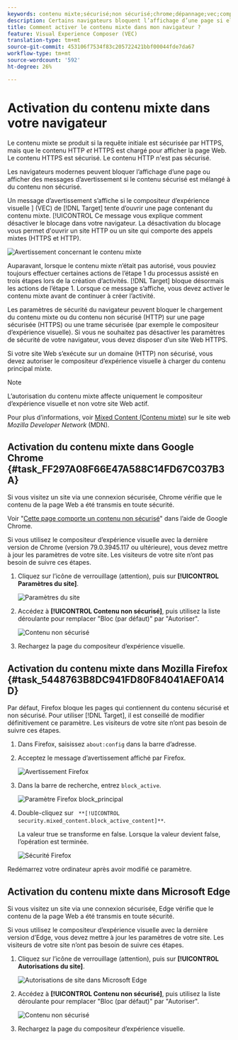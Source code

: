 ```yaml
---
keywords: contenu mixte;sécurisé;non sécurisé;chrome;dépannage;vec;compositeur d’expérience visuelle;non sécurisé;http;https;firefox;internet explorer
description: Certains navigateurs bloquent l’affichage d’une page si elle comporte du contenu sécurisé et non sécurisé. Découvrez comment activer le contenu mixte dans Chrome, Firefox et Edge.
title: Comment activer le contenu mixte dans mon navigateur ?
feature: Visual Experience Composer (VEC)
translation-type: tm+mt
source-git-commit: 453106f7534f83c205722421bbf00044fde7da67
workflow-type: tm+mt
source-wordcount: '592'
ht-degree: 26%

---
```



# Activation du contenu mixte dans votre navigateur

Le contenu mixte se produit si la requête initiale est sécurisée par HTTPS, mais que le contenu HTTP *et* HTTPS est chargé pour afficher la page Web. Le contenu HTTPS est sécurisé. Le contenu HTTP n&#39;est pas sécurisé.

Les navigateurs modernes peuvent bloquer l’affichage d’une page ou afficher des messages d’avertissement si le contenu sécurisé est mélangé à du contenu non sécurisé.

Un message d’avertissement s’affiche si le compositeur d’expérience visuelle ] (VEC) de [!DNL Target] tente d’ouvrir une page contenant du contenu mixte. [!UICONTROL  Ce message vous explique comment désactiver le blocage dans votre navigateur. La désactivation du blocage vous permet d&#39;ouvrir un site HTTP ou un site qui comporte des appels mixtes (HTTPS et HTTP).

![Avertissement concernant le contenu mixte](/help/c-experiences/c-visual-experience-composer/r-troubleshoot-composer/assets/mixed_content_warning.png)

Auparavant, lorsque le contenu mixte n’était pas autorisé, vous pouviez toujours effectuer certaines actions de l’étape 1 du processus assisté en trois étapes lors de la création d’activités. [!DNL Target] bloque désormais les actions de l’étape 1. Lorsque ce message s’affiche, vous devez activer le contenu mixte avant de continuer à créer l’activité.

Les paramètres de sécurité du navigateur peuvent bloquer le chargement du contenu mixte ou du contenu non sécurisé (HTTP) sur une page sécurisée (HTTPS) ou une trame sécurisée (par exemple le compositeur d’expérience visuelle). Si vous ne souhaitez pas désactiver les paramètres de sécurité de votre navigateur, vous devez disposer d’un site Web HTTPS.

Si votre site Web s’exécute sur un domaine (HTTP) non sécurisé, vous devez autoriser le compositeur d’expérience visuelle à charger du contenu principal mixte.

>[!NOTE]
>
>L’autorisation du contenu mixte affecte uniquement le compositeur d’expérience visuelle et non votre site Web actif.

Pour plus d’informations, voir [Mixed Content (Contenu mixte)](https://developer.mozilla.org/en-US/docs/Web/Security/Mixed_content) sur le site web *Mozilla Developer Network* (MDN).

## Activation du contenu mixte dans Google Chrome {#task_FF297A08F66E47A588C14FD67C037B3A}

Si vous visitez un site via une connexion sécurisée, Chrome vérifie que le contenu de la page Web a été transmis en toute sécurité.

Voir &quot;[Cette page comporte un contenu non sécurisé](https://support.google.com/chrome/answer/1342714?hl=en)&quot; dans l’aide de Google Chrome.

Si vous utilisez le compositeur d’expérience visuelle avec la dernière version de Chrome (version 79.0.3945.117 ou ultérieure), vous devez mettre à jour les paramètres de votre site. Les visiteurs de votre site n’ont pas besoin de suivre ces étapes.

1. Cliquez sur l’icône de verrouillage (attention), puis sur **[!UICONTROL Paramètres du site]**.

   ![Paramètres du site](/help/c-experiences/c-visual-experience-composer/r-troubleshoot-composer/assets/site-settings.png)

1. Accédez à **[!UICONTROL Contenu non sécurisé]**, puis utilisez la liste déroulante pour remplacer &quot;Bloc (par défaut)&quot; par &quot;Autoriser&quot;.

   ![Contenu non sécurisé](/help/c-experiences/c-visual-experience-composer/r-troubleshoot-composer/assets/insecure-content.png)

1. Rechargez la page du compositeur d’expérience visuelle.

## Activation du contenu mixte dans Mozilla Firefox {#task_5448763B8DC941FD80F84041AEF0A14D}

Par défaut, Firefox bloque les pages qui contiennent du contenu sécurisé et non sécurisé. Pour utiliser [!DNL Target], il est conseillé de modifier définitivement ce paramètre. Les visiteurs de votre site n’ont pas besoin de suivre ces étapes.

1. Dans Firefox, saisissez `about:config` dans la barre d’adresse.
1. Acceptez le message d’avertissement affiché par Firefox.

   ![Avertissement Firefox](/help/c-experiences/c-visual-experience-composer/r-troubleshoot-composer/assets/firefox.png)

1. Dans la barre de recherche, entrez `block_active`.

   ![Paramètre Firefox block_principal](/help/c-experiences/c-visual-experience-composer/r-troubleshoot-composer/assets/firefox3.png)

1. Double-cliquez sur ` **[!UICONTROL security.mixed_content.block_active_content]**`.

   La valeur true se transforme en false. Lorsque la valeur devient false, l’opération est terminée. 

   ![Sécurité Firefox](/help/c-experiences/c-visual-experience-composer/r-troubleshoot-composer/assets/firefox2.png)

Redémarrez votre ordinateur après avoir modifié ce paramètre.

## Activation du contenu mixte dans Microsoft Edge

Si vous visitez un site via une connexion sécurisée, Edge vérifie que le contenu de la page Web a été transmis en toute sécurité.

Si vous utilisez le compositeur d’expérience visuelle avec la dernière version d’Edge, vous devez mettre à jour les paramètres de votre site. Les visiteurs de votre site n’ont pas besoin de suivre ces étapes.

1. Cliquez sur l’icône de verrouillage (attention), puis sur **[!UICONTROL Autorisations du site]**.

   ![Autorisations de site dans Microsoft Edge](/help/c-experiences/c-visual-experience-composer/r-troubleshoot-composer/assets/ms-edge.png)

1. Accédez à **[!UICONTROL Contenu non sécurisé]**, puis utilisez la liste déroulante pour remplacer &quot;Bloc (par défaut)&quot; par &quot;Autoriser&quot;.

   ![Contenu non sécurisé](/help/c-experiences/c-visual-experience-composer/r-troubleshoot-composer/assets/ms-edge-2.png)

1. Rechargez la page du compositeur d’expérience visuelle.